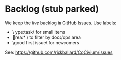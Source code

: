 <!-- status: stub; target: 150+ words -->
<!-- status: stub; target: 150+ words -->
<!-- status: stub; target: 150+ words -->
<!-- status: stub; target: 150+ words -->
<!-- status: stub; target: 150+ words -->
<!-- status: stub; target: 150+ words -->
# Backlog (stub parked)

We keep the *live* backlog in GitHub Issues. Use labels:
- \  ype:task\ for small items
- \rea:* \ to filter by docs/ops area
- \good first issue\ for newcomers

See: https://github.com/rickballard/CoCivium/issues







